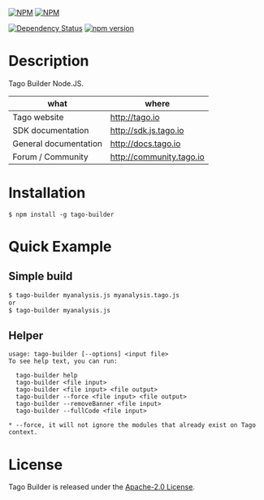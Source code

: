 [![NPM](https://nodei.co/npm/tago-builder.png?downloads=true&downloadRank=true)](https://nodei.co/npm/tago-builder/) [![NPM](https://nodei.co/npm-dl/tago-builder.png?months=6&height=3)](https://nodei.co/npm/tago-builder/)

[![Dependency Status](https://david-dm.org/tago-io/tago-builder.svg)](https://david-dm.org/tago-io/tago-builder)
[![npm version](https://badge.fury.io/js/tago-builder.svg?style=flat)](http://badge.fury.io/js/tago-builder)

# Description

Tago Builder Node.JS.

| what                  | where                    |
|-----------------------|--------------------------|
| Tago website          | http://tago.io           |
| SDK documentation     | http://sdk.js.tago.io    |
| General documentation | http://docs.tago.io      |
| Forum / Community     | http://community.tago.io |

# Installation
```
$ npm install -g tago-builder
```

# Quick Example
## Simple build
``` bash
$ tago-builder myanalysis.js myanalysis.tago.js
or
$ tago-builder myanalysis.js
```

## Helper
```
usage: tago-builder [--options] <input file>
To see help text, you can run:

  tago-builder help
  tago-builder <file input>
  tago-builder <file input> <file output>
  tago-builder --force <file input> <file output>
  tago-builder --removeBanner <file input>
  tago-builder --fullCode <file input>

* --force, it will not ignore the modules that already exist on Tago context.
```

# License

Tago Builder is released under the [Apache-2.0 License](https://github.com/tago-io/tago-builder-js/blob/master/LICENSE.md).
